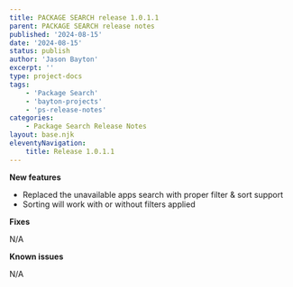 ```yaml
---
title: PACKAGE SEARCH release 1.0.1.1
parent: PACKAGE SEARCH release notes
published: '2024-08-15'
date: '2024-08-15'
status: publish
author: 'Jason Bayton'
excerpt: ''
type: project-docs
tags: 
    - 'Package Search'
    - 'bayton-projects'
    - 'ps-release-notes'
categories: 
    - Package Search Release Notes
layout: base.njk
eleventyNavigation: 
    title: Release 1.0.1.1
---
```


**New features**

- Replaced the unavailable apps search with proper filter & sort support
- Sorting will work with or without filters applied
  
**Fixes**

N/A

**Known issues**

N/A